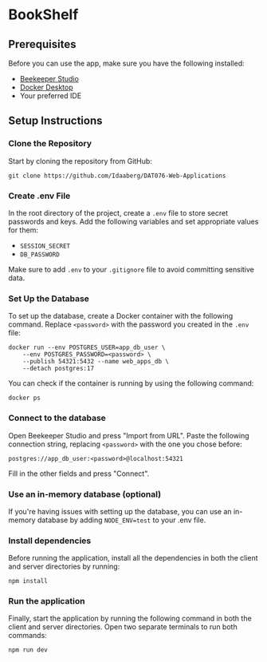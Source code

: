 # BookShelf

## Prerequisites

Before you can use the app, make sure you have the following installed:

- [Beekeeper Studio](https://www.beekeeperstudio.io/)
- [Docker Desktop](https://docs.docker.com/desktop/)
- Your preferred IDE

## Setup Instructions

### Clone the Repository

Start by cloning the repository from GitHub:
```
git clone https://github.com/Idaaberg/DAT076-Web-Applications
```

### Create .env File

In the root directory of the project, create a `.env` file to store secret passwords and keys. Add the following variables and set appropriate values for them:

- `SESSION_SECRET`
- `DB_PASSWORD`

Make sure to add `.env` to your `.gitignore` file to avoid committing sensitive data.

### Set Up the Database

To set up the database, create a Docker container with the following command. Replace `<password>` with the password you created in the `.env` file:

```
docker run --env POSTGRES_USER=app_db_user \
    --env POSTGRES_PASSWORD=<password> \
    --publish 54321:5432 --name web_apps_db \
    --detach postgres:17
```

You can check if the container is running by using the following command:
```
docker ps
```

### Connect to the database

Open Beekeeper Studio and press "Import from URL". Paste the following connection string, replacing `<password>` with the one you chose before:
```
postgres://app_db_user:<password>@localhost:54321
```

Fill in the other fields and press "Connect".


### Use an in-memory database (optional)

If you're having issues with setting up the database, you can use an in-memory database by adding `NODE_ENV=test` to your .env file.

### Install dependencies

Before running the application, install all the dependencies in both the client and server directories by running:
```
npm install
```

### Run the application

Finally, start the application by running the following command in both the client and server directories. Open two separate terminals to run both commands:
```
npm run dev
```
